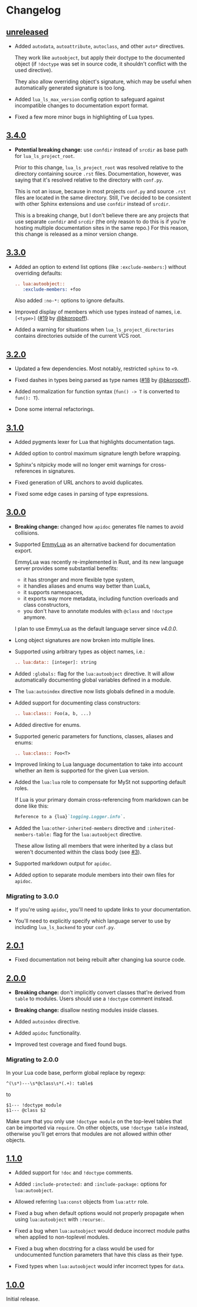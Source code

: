 # Changelog

## [unreleased]

- Added `autodata`, `autoattribute`, `autoclass`, and other `auto*` directives.

  They work like `autoobject`, but apply their doctype to the documented object
  (if `!doctype` was set in source code, it shouldn't conflict with the used directive).

  They also allow overriding object's signature, which may be useful when
  automatically generated signature is too long.

- Added `lua_ls_max_version` config option to safeguard against incompatible changes
  to documentation export format.

- Fixed a few more minor bugs in highlighting of Lua types.

## [3.4.0]

- **Potential breaking change:** use `confdir` instead of `srcdir` as base path
  for `lua_ls_project_root`.

  Prior to this change, `lua_ls_project_root` was resolved relative to the directory
  containing source `.rst` files. Documentation, however, was saying that it's resolved
  relative to the directory with `conf.py`.

  This is not an issue, because in most projects `conf.py` and source `.rst` files
  are located in the same directory. Still, I've decided to be consistent with
  other Sphinx extensions and use `confdir` instead of `srcdir`.

  This is a breaking change, but I don't believe there are any projects that
  use separate `confdir` and `srcdir` (the only reason to do this is if you're
  hosting multiple documentation sites in the same repo.) For this reason,
  this change is released as a minor version change.

## [3.3.0]

- Added an option to extend list options (like `:exclude-members:`) without overriding
  defaults:

  ```rst
  .. lua:autoobject::
     :exclude-members: +foo
  ```

  Also added `:no-*:` options to ignore defaults.

- Improved display of members which use types instead of names,
  i.e. `[<type>]` ([#19] by [@bkoropoff]).

- Added a warning for situations when `lua_ls_project_directories` contains directories
  outside of the current VCS root.

[#19]: https://github.com/taminomara/sphinx-lua-ls/pull/19

## [3.2.0]

- Updated a few dependencies. Most notably, restricted `sphinx` to `<9`.

- Fixed dashes in types being parsed as type names ([#18] by [@bkoropoff]).

- Added normalization for function syntax (`fun() -> T` is converted to `fun(): T`).

- Done some internal refactorings.

[#18]: https://github.com/taminomara/sphinx-lua-ls/pull/18
[@bkoropoff]: https://github.com/bkoropoff

## [3.1.0]

- Added pygments lexer for Lua that highlights documentation tags.

- Added option to control maximum signature length before wrapping.

- Sphinx's nitpicky mode will no longer emit warnings
  for cross-references in signatures.

- Fixed generation of URL anchors to avoid duplicates.

- Fixed some edge cases in parsing of type expressions.

## [3.0.0]

- **Breaking change:** changed how `apidoc` generates file names to avoid collisions.

- Supported [EmmyLua] as an alternative backend for documentation export.

  EmmyLua was recently re-implemented in Rust, and its new language server
  provides some substantial benefits:

  - it has stronger and more flexible type system,
  - it handles aliases and enums way better than LuaLs,
  - it supports namespaces,
  - it exports way more metadata, including function overloads and class constructors,
  - you don't have to annotate modules with `@class` and `!doctype` anymore.

  I plan to use EmmyLua as the default language server since *v4.0.0*.

- Long object signatures are now broken into multiple lines.

- Supported using arbitrary types as object names, i.e.:

  ```rst
  .. lua:data:: [integer]: string
  ```

- Added `:globals:` flag for the `lua:autoobject` directive. It will allow
  automatically documenting global variables defined in a module.

- The `lua:autoindex` directive now lists globals defined in a module.

- Added support for documenting class constructors:

  ```rst
  .. lua:class:: Foo(a, b, ...)
  ```

- Added directive for enums.

- Supported generic parameters for functions, classes, aliases and enums:

  ```rst
  .. lua:class:: Foo<T>
  ```

- Improved linking to Lua language documentation to take into account
  whether an item is supported for the given Lua version.

- Added the `lua:lua` role to compensate for MySt not supporting default roles.

  If Lua is your primary domain cross-referencing from markdown can be done like this:

  ```md
  Reference to a {lua}`logging.Logger.info`.
  ```

- Added the `lua:other-inherited-members` directive and `:inherited-members-table:`
  flag for the `lua:autoobject` directive.

  These allow listing all members that were inherited by a class but weren't
  documented within the class body (see [#3]).

- Supported markdown output for `apidoc`.

- Added option to separate module members into their own files for `apidoc`.

[EmmyLua]: https://github.com/EmmyLuaLs/emmylua-analyzer-rust/
[#3]: https://github.com/taminomara/sphinx-lua-ls/issues/3

### Migrating to 3.0.0

- If you're using `apidoc`, you'll need to update links to your documentation.

- You'll need to explicitly specify which language server to use
  by including `lua_ls_backend` to your `conf.py`.

## [2.0.1]

- Fixed documentation not being rebuilt after changing lua source code.

## [2.0.0]

- **Breaking change:** don't implicitly convert classes that're derived from `table`
  to modules. Users should use a `!doctype` comment instead.

- **Breaking change:** disallow nesting modules inside classes.

- Added `autoindex` directive.

- Added `apidoc` functionality.

- Improved test coverage and fixed found bugs.

### Migrating to 2.0.0

In your Lua code base, perform global replace by regexp:

```
^(\s*)---\s*@class\s*(.+): table$
```

to

```
$1--- !doctype module
$1--- @class $2
```

Make sure that you only use `!doctype module` on the top-level
tables that can be imported via `require`. On other objects,
use `!doctype table` instead, otherwise you'll get errors that modules are not allowed within other objects.

## [1.1.0]

- Added support for `!doc` and `!doctype` comments.

- Added `:include-protected:` and `:include-package:` options for `lua:autoobject`.

- Allowed referring `lua:const` objects from `lua:attr` role.

- Fixed a bug when default options would not properly propagate
  when using `lua:autoobject` with `:recurse:`.

- Fixed a bug when `lua:autoobject` would deduce incorrect module paths
  when applied to non-toplevel modules.

- Fixed a bug when docstring for a class would be used for undocumented function
  parameters that have this class as their type.

- Fixed types when `lua:autoobject` would infer incorrect types for `data`.

## [1.0.0]

Initial release.

[unreleased]: https://github.com/taminomara/sphinx-lua-ls/compare/v3.4.0...HEAD
[3.4.0]: https://github.com/taminomara/sphinx-lua-ls/compare/v3.3.0...v3.4.0
[3.3.0]: https://github.com/taminomara/sphinx-lua-ls/compare/v3.2.0...v3.3.0
[3.2.0]: https://github.com/taminomara/sphinx-lua-ls/compare/v3.1.0...v3.2.0
[3.1.0]: https://github.com/taminomara/sphinx-lua-ls/compare/v3.0.0...v3.1.0
[3.0.0]: https://github.com/taminomara/sphinx-lua-ls/compare/v2.0.1...v3.0.0
[2.0.1]: https://github.com/taminomara/sphinx-lua-ls/compare/v2.0.0...v2.0.1
[2.0.0]: https://github.com/taminomara/sphinx-lua-ls/compare/v1.1.0...v2.0.0
[1.1.0]: https://github.com/taminomara/sphinx-lua-ls/compare/v1.0.0...v1.1.0
[1.0.0]: https://github.com/taminomara/sphinx-lua-ls/releases/tag/v1.0.0
